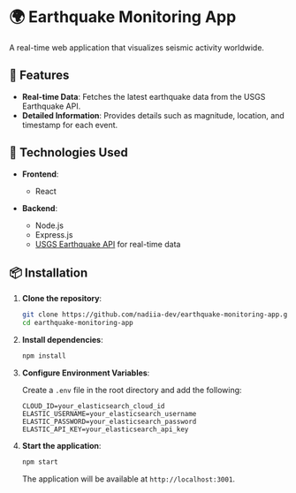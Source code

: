 # 🌍 Earthquake Monitoring App

A real-time web application that visualizes seismic activity worldwide.

## 🚀 Features

- **Real-time Data**: Fetches the latest earthquake data from the USGS Earthquake API.
- **Detailed Information**: Provides details such as magnitude, location, and timestamp for each event.

## 💠 Technologies Used

- **Frontend**:

  - React

- **Backend**:

  - Node.js
  - Express.js
  - [USGS Earthquake API](https://earthquake.usgs.gov/fdsnws/event/1/) for real-time data

## 📦 Installation

1. **Clone the repository**:

   ```bash
   git clone https://github.com/nadiia-dev/earthquake-monitoring-app.git
   cd earthquake-monitoring-app
   ```

2. **Install dependencies**:

   ```bash
   npm install
   ```

3. **Configure Environment Variables**:

   Create a `.env` file in the root directory and add the following:

   ```env
   CLOUD_ID=your_elasticsearch_cloud_id
   ELASTIC_USERNAME=your_elasticsearch_username
   ELASTIC_PASSWORD=your_elasticsearch_password
   ELASTIC_API_KEY=your_elasticsearch_api_key
   ```

4. **Start the application**:

   ```bash
   npm start
   ```

   The application will be available at `http://localhost:3001`.
